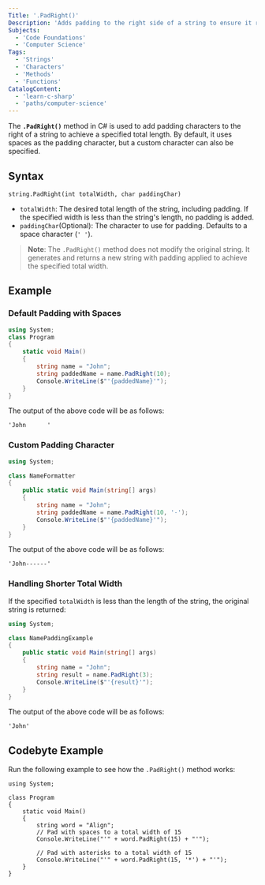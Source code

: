 ```yaml
---
Title: '.PadRight()'
Description: 'Adds padding to the right side of a string to ensure it reaches a specified total length.'
Subjects:
  - 'Code Foundations'
  - 'Computer Science'
Tags:
  - 'Strings'
  - 'Characters'
  - 'Methods'
  - 'Functions'
CatalogContent:
  - 'learn-c-sharp'
  - 'paths/computer-science'
---
```


The **`.PadRight()`** method in C# is used to add padding characters to the right of a string to achieve a specified total length. By default, it uses spaces as the padding character, but a custom character can also be specified.

## Syntax

```pseudo
string.PadRight(int totalWidth, char paddingChar)
```

- `totalWidth`: The desired total length of the string, including padding. If the specified width is less than the string's length, no padding is added.
- `paddingChar`(Optional): The character to use for padding. Defaults to a space character (`' '`).

> **Note**: The `.PadRight()` method does not modify the original string. It generates and returns a new string with padding applied to achieve the specified total width.

## Example

### Default Padding with Spaces

```cs
using System;
class Program
{
    static void Main()
    {
        string name = "John";
        string paddedName = name.PadRight(10);
        Console.WriteLine($"'{paddedName}'");
    }
}
```

The output of the above code will be as follows:

```shell
'John      '
```

### Custom Padding Character

```cs
using System;

class NameFormatter
{
    public static void Main(string[] args)
    {
        string name = "John";
        string paddedName = name.PadRight(10, '-');
        Console.WriteLine($"'{paddedName}'");
    }
}
```

The output of the above code will be as follows:

```shell
'John------'
```

### Handling Shorter Total Width

If the specified `totalWidth` is less than the length of the string, the original string is returned:

```cs
using System;

class NamePaddingExample
{
    public static void Main(string[] args)
    {
        string name = "John";
        string result = name.PadRight(3);
        Console.WriteLine($"'{result}'");
    }
}
```

The output of the above code will be as follows:

```shell
'John'
```

## Codebyte Example

Run the following example to see how the `.PadRight()` method works:

```codebyte/csharp
using System;

class Program
{
    static void Main()
    {
        string word = "Align";
        // Pad with spaces to a total width of 15
        Console.WriteLine("'" + word.PadRight(15) + "'");

        // Pad with asterisks to a total width of 15
        Console.WriteLine("'" + word.PadRight(15, '*') + "'");
    }
}
```
